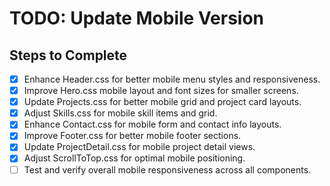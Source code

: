 # TODO: Update Mobile Version

## Steps to Complete
- [x] Enhance Header.css for better mobile menu styles and responsiveness.
- [x] Improve Hero.css mobile layout and font sizes for smaller screens.
- [x] Update Projects.css for better mobile grid and project card layouts.
- [x] Adjust Skills.css for mobile skill items and grid.
- [x] Enhance Contact.css for mobile form and contact info layouts.
- [x] Improve Footer.css for better mobile footer sections.
- [x] Update ProjectDetail.css for mobile project detail views.
- [x] Adjust ScrollToTop.css for optimal mobile positioning.
- [ ] Test and verify overall mobile responsiveness across all components.
